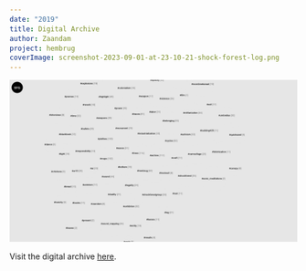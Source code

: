 ```yaml
---
date: "2019"
title: Digital Archive
author: Zaandam
project: hembrug
coverImage: screenshot-2023-09-01-at-23-10-21-shock-forest-log.png
---
```

![](screenshot-2023-09-01-at-23-10-21-shock-forest-log.png "Digital Archive")

Visit the digital archive [here](https://archive.shockforest.group/).